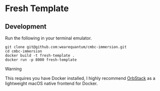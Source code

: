 # Fresh Template

## Development

Run the following in your terminal emulator. 

```
git clone git@github.com:wearequantum/cmbc-immersion.git
cd cmbc-immersion
docker build -t fresh-template .
docker run -p 8000 fresh-template
```

> [!WARNING]
> This requires you have Docker installed, I highly recommend [OrbStack](https://orbstack.dev) as a lightweight macOS native frontend for Docker.

